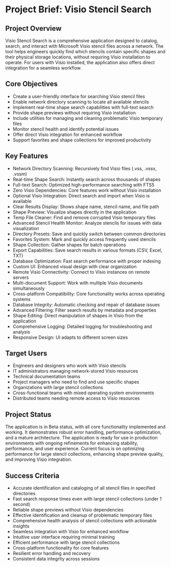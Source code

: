# Project Brief: Visio Stencil Search

## Project Overview
Visio Stencil Search is a comprehensive application designed to catalog, search, and interact with Microsoft Visio stencil files across a network. The tool helps engineers quickly find which stencils contain specific shapes and their physical storage locations, without requiring Visio installation to operate. For users with Visio installed, the application also offers direct integration for a seamless workflow.

## Core Objectives
- Create a user-friendly interface for searching Visio stencil files
- Enable network directory scanning to locate all available stencils
- Implement real-time shape search capabilities with full-text search
- Provide shape previews without requiring Visio installation
- Include utilities for managing and cleaning problematic Visio temporary files
- Monitor stencil health and identify potential issues
- Offer direct Visio integration for enhanced workflow
- Support favorites and shape collections for improved productivity

## Key Features
- Network Directory Scanning: Recursively find Visio files (.vss, .vssx, .vssm)
- Real-time Shape Search: Instantly search across thousands of shapes
- Full-text Search: Optimized high-performance searching with FTS5
- Zero Visio Dependencies: Core features work without Visio installation
- Optional Visio Integration: Direct search and import when Visio is available
- Clear Results Display: Shows shape name, stencil name, and file path
- Shape Preview: Visualize shapes directly in the application
- Temp File Cleaner: Find and remove corrupted Visio temporary files
- Advanced Stencil Health Monitor: Analyze stencils for issues with data visualization
- Directory Presets: Save and quickly switch between common directories
- Favorites System: Mark and quickly access frequently used stencils
- Shape Collection: Gather shapes for batch operations
- Export Capabilities: Save search results in various formats (CSV, Excel, TXT)
- Database Optimization: Fast search performance with proper indexing
- Custom UI: Enhanced visual design with clear organization
- Remote Visio Connectivity: Connect to Visio instances on remote servers
- Multi-document Support: Work with multiple Visio documents simultaneously
- Cross-platform Compatibility: Core functionality works across operating systems
- Database Integrity: Automatic checking and repair of database issues
- Advanced Filtering: Filter search results by metadata and properties
- Shape Editing: Direct manipulation of shapes in Visio from the application
- Comprehensive Logging: Detailed logging for troubleshooting and analysis
- Responsive Design: UI adapts to different screen sizes

## Target Users
- Engineers and designers who work with Visio stencils
- IT administrators managing network-stored Visio resources
- Technical documentation teams
- Project managers who need to find and use specific shapes
- Organizations with large stencil collections
- Cross-functional teams with mixed operating system environments
- Distributed teams needing remote access to Visio resources

## Project Status
The application is in Beta status, with all core functionality implemented and working. It demonstrates robust error handling, performance optimization, and a mature architecture. The application is ready for use in production environments with ongoing refinements for enhancing stability, performance, and user experience. Current focus is on optimizing performance for large stencil collections, enhancing shape preview quality, and improving Visio integration.

## Success Criteria
- Accurate identification and cataloging of all stencil files in specified directories
- Fast search response times even with large stencil collections (under 1 second)
- Reliable shape previews without Visio dependencies
- Effective identification and cleanup of problematic temporary files
- Comprehensive health analysis of stencil collections with actionable insights
- Seamless integration with Visio for enhanced workflow
- Intuitive user interface requiring minimal training
- Efficient performance with large stencil collections 
- Cross-platform functionality for core features
- Resilient error handling and recovery
- Consistent data integrity across sessions 